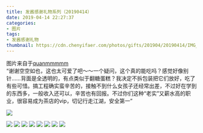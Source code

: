 ```yaml
---
title: 发酱感谢礼物系列（20190414）
date: 2019-04-14 22:27:37
categories:
- 图片
tags:
- 发酱感谢礼物
thumbnail: https://cdn.chenyifaer.com/photos/gifts/201904/20190414/IMG_5947.JPG
---
```


图片来自于<a href="https://weibo.com/p/1005051720171447" target="_blank">quanmmmmm</a><br/> “谢谢空空如也，这也太可爱了吧～～一个疑问，这个真的能吃吗？感觉好像别针……背面是全透明的，有点类似于翻糖蛋糕？我决定不拆包装把它们放好，吃了有些可惜。搞工程确实蛮辛苦的，接触不到什么女孩子还经常出差，不过好在学到的东西多，一般收入还可以，辛苦也有回报。不过你们这种“老实”又薪水高的职业，很容易成为茶店的vip，切记行走江湖，安全第一”

![](https://cdn.chenyifaer.com/photos/gifts/201904/20190414/IMG_5947.JPG)

<!--more-->

![](https://cdn.chenyifaer.com/photos/gifts/201904/20190414/IMG_5948.JPG)
![](https://cdn.chenyifaer.com/photos/gifts/201904/20190414/IMG_5949.JPG)
![](https://cdn.chenyifaer.com/photos/gifts/201904/20190414/IMG_5950.JPG)
![](https://cdn.chenyifaer.com/photos/gifts/201904/20190414/IMG_5951.JPG)
![](https://cdn.chenyifaer.com/photos/gifts/201904/20190414/IMG_5952.JPG)
![](https://cdn.chenyifaer.com/photos/gifts/201904/20190414/IMG_5953.JPG)
![](https://cdn.chenyifaer.com/photos/gifts/201904/20190414/IMG_5954.JPG)
![](https://cdn.chenyifaer.com/photos/gifts/201904/20190414/IMG_5955.JPG)
